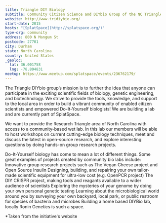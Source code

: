 ```yaml
---
title: Triangle DIY Biology
subtitle: Community Citizen Science and DIYbio Group of the NC Triangle
website: http://www.tridiybio.org/
start-date: 2015
hosts: "[SplatSpace](http://splatspace.org/)"
type-org: community
address: 800 N Mangum St
postcode: 27701
city: Durham
state: North Carolina
country: United States
_geoloc:
  lat: 36.001758
  lng: -78.894831
meetup: https://www.meetup.com/splatspace/events/236762179/
---
```


The Triangle DIYbio group’s mission is to further the idea that anyone can participate in the exciting scientific fields of biology, genetic engineering, and biotechnology. We strive to provide the tools, knowledge, and support to the local area in order to build a vibrant community of enabled citizen scientists and empowered Do-It-Yourself biologists! We are building a lab and are currently part of SplatSpace.

We want to provide the Research Triangle area of North Carolina with access to a community-based wet lab. In this lab our members will be able to host workshops on current cutting-edge biology techniques, meet and discuss the latest in open-source research, and explore interesting questions by doing hands-on group research projects.

Do-It-Yourself biology has come to mean a lot of different things. Some great examples of projects created by community bio labs include:
Innovative group research projects such as The Vegan Cheese project and Open Source Insulin
Designing, building, and repairing your own tailor-made scientific equipment for ultra-low cost (e.g. OpenPCR project)
The DIY CRISPR project, making tools and reagants available to a wider audience of scientists
Exploring the mysteries of your genome by doing your own personal genetic testing
Learning about the microbiological world around you by surveying your own backyard, local park, or public restroom for species of bacteria and microbes
Building a home based DIYBio lab, locally Ronin Genetics is such a space.


\*Taken from the initiative's website
